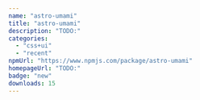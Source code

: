 ```yaml
---
name: "astro-umami"
title: "astro-umami"
description: "TODO:"
categories:
  - "css+ui"
  - "recent"
npmUrl: "https://www.npmjs.com/package/astro-umami"
homepageUrl: "TODO:"
badge: "new"
downloads: 15
---
```

